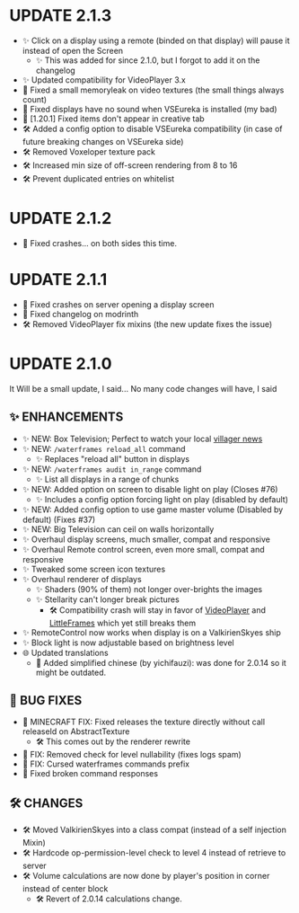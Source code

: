 # UPDATE 2.1.3
- ✨ Click on a display using a remote (binded on that display) will pause it instead of open the Screen
  - ✨ This was added for since 2.1.0, but I forgot to add it on the changelog
- ✨ Updated compatibility for VideoPlayer 3.x
- 🐛 Fixed a small memoryleak on video textures (the small things always count)
- 🐛 Fixed displays have no sound when VSEureka is installed (my bad)
- 🐛 [1.20.1] Fixed items don't appear in creative tab
- 🛠️ Added a config option to disable VSEureka compatibility (in case of future breaking changes on VSEureka side)
- 🛠️ Removed Voxeloper texture pack
- 🛠️ Increased min size of off-screen rendering from 8 to 16
- 🛠️ Prevent duplicated entries on whitelist

# UPDATE 2.1.2
- 🐛 Fixed crashes... on both sides this time.

# UPDATE 2.1.1
- 🐛 Fixed crashes on server opening a display screen
- 🐛 Fixed changelog on modrinth
- 🛠️ Removed VideoPlayer fix mixins (the new update fixes the issue)

# UPDATE 2.1.0
It Will be a small update, I said... No many code changes will have, I said
## ✨ ENHANCEMENTS
- ✨ NEW: Box Television; Perfect to watch your local [villager news](https://www.youtube.com/watch?v=tFPcx4X9-e8)
- ✨ NEW: `/waterframes reload_all` command
  - ✨ Replaces "reload all" button in displays
- ✨ NEW: `/waterframes audit in_range` command
  - ✨ List all displays in a range of chunks
- ✨ NEW: Added option on screen to disable light on play (Closes #76)
  - ✨ Includes a config option forcing light on play (disabled by default)
- ✨ NEW: Added config option to use game master volume (Disabled by default) (Fixes #37)
- ✨ NEW: Big Television can ceil on walls horizontally
- ✨ Overhaul display screens, much smaller, compat and responsive
- ✨ Overhaul Remote control screen, even more small, compat and responsive
- ✨ Tweaked some screen icon textures
- ✨ Overhaul renderer of displays
  - ✨ Shaders (90% of them) not longer over-brights the images
  - ✨ Stellarity can't longer break pictures
    - 🛠️ Compatibility crash will stay in favor of [VideoPlayer](https://www.curseforge.com/minecraft/mc-mods/video-player) and [LittleFrames](https://www.curseforge.com/minecraft/mc-mods/video-player) which yet still breaks them
- ✨ RemoteControl now works when display is on a ValkirienSkyes ship
- ✨ Block light is now adjustable based on brightness level
- 🌐 Updated translations
  - 🍜 Added simplified chinese (by yichifauzi): was done for 2.0.14 so it might be outdated.
## 🐛 BUG FIXES
- 🐛 MINECRAFT FIX: Fixed releases the texture directly without call releaseId on AbstractTexture
  - 🛠️ This comes out by the renderer rewrite
- 🐛 FIX: Removed check for level nullability (fixes logs spam)
- 🐛 FIX: Cursed waterframes commands prefix
- 🐛 Fixed broken command responses
## 🛠️ CHANGES
- 🛠️ Moved ValkirienSkyes into a class compat (instead of a self injection Mixin)
- 🛠️ Hardcode op-permission-level check to level 4 instead of retrieve to server
- 🛠️ Volume calculations are now done by player's position in corner instead of center block
  - 🛠️ Revert of 2.0.14 calculations change.